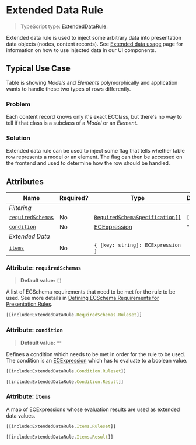 # Extended Data Rule

> TypeScript type: [ExtendedDataRule]($presentation-common).

Extended data rule is used to inject some arbitrary data into presentation data objects (nodes, content records). See [Extended data usage](../Customization/ExtendedDataUsage.md) page for information on how to use injected data in our UI components.

## Typical Use Case

Table is showing *Models* and *Elements* polymorphically and application wants to handle these two types
of rows differently.

### Problem

Each content record knows only it's exact ECClass, but there's no way to tell if that class is a subclass
of a *Model* or an *Element*.

### Solution

Extended data rule can be used to inject some flag that tells whether table row represents a model or an element. The
flag can then be accessed on the frontend and used to determine how the row should be handled.

## Attributes

| Name                                            | Required? | Type                                                                 | Default |
| ----------------------------------------------- | --------- | -------------------------------------------------------------------- | ------- |
| *Filtering*                                     |
| [`requiredSchemas`](#attribute-requiredschemas) | No        | [`RequiredSchemaSpecification[]`](../Advanced/SchemaRequirements.md) | `[]`    |
| [`condition`](#attribute-condition)             | No        | [ECExpression](./ECExpressions.md#rule-condition)                    | `""`    |
| *Extended Data*                                 |
| [`items`](#attribute-items)                     | No        | `{ [key: string]: ECExpression }`                                    |         |

### Attribute: `requiredSchemas`

> **Default value:** `[]`

A list of ECSchema requirements that need to be met for the rule to be used. See more details in [Defining ECSchema Requirements for Presentation Rules](../Advanced/SchemaRequirements.md).

```ts
[[include:ExtendedDataRule.RequiredSchemas.Ruleset]]
```

### Attribute: `condition`

> **Default value:** `""`

Defines a condition which needs to be met in order for the rule to be used. The condition is an [ECExpression](./ECExpressions.md#rule-condition) which has to evaluate to a boolean value.

```ts
[[include:ExtendedDataRule.Condition.Ruleset]]
```

```ts
[[include:ExtendedDataRule.Condition.Result]]
```

### Attribute: `items`

A map of ECExpressions whose evaluation results are used as extended data values.

```ts
[[include:ExtendedDataRule.Items.Ruleset]]
```

```ts
[[include:ExtendedDataRule.Items.Result]]
```
